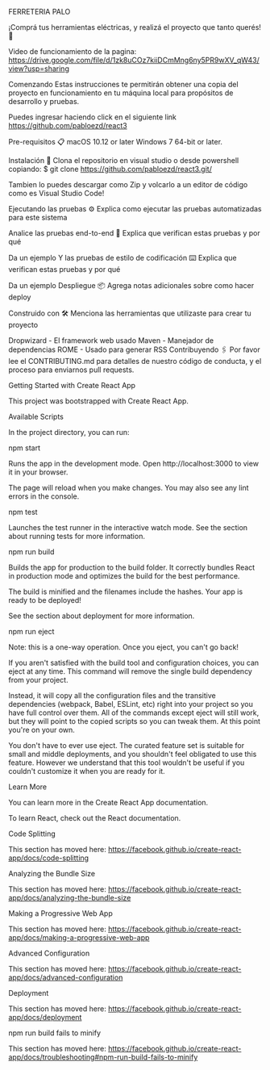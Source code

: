FERRETERIA PALO

¡Comprá tus herramientas eléctricas, y realizá el proyecto que tanto querés!🚀

Video de funcionamiento de la pagina: https://drive.google.com/file/d/1zk8uCOz7kiiDCmMng6ny5PR9wXV_qW43/view?usp=sharing

Comenzando Estas instrucciones te permitirán obtener una copia del proyecto en funcionamiento en tu máquina local para propósitos de desarrollo y pruebas.

Puedes ingresar haciendo click en el siguiente link https://github.com/pabloezd/react3

Pre-requisitos 📋 macOS 10.12 or later Windows 7 64-bit or later.

Instalación 🔧 Clona el repositorio en visual studio o desde powershell copiando: $ git clone https://github.com/pabloezd/react3.git/

Tambien lo puedes descargar como Zip y volcarlo a un editor de código como es Visual Studio Code!

Ejecutando las pruebas ⚙️ Explica como ejecutar las pruebas automatizadas para este sistema

Analice las pruebas end-to-end 🔩 Explica que verifican estas pruebas y por qué

Da un ejemplo Y las pruebas de estilo de codificación ⌨️ Explica que verifican estas pruebas y por qué

Da un ejemplo Despliegue 📦 Agrega notas adicionales sobre como hacer deploy

Construido con 🛠️ Menciona las herramientas que utilizaste para crear tu proyecto

Dropwizard - El framework web usado Maven - Manejador de dependencias ROME - Usado para generar RSS Contribuyendo 🖇️ Por favor lee el CONTRIBUTING.md para detalles de nuestro código de conducta, y el proceso para enviarnos pull requests.

Getting Started with Create React App

This project was bootstrapped with Create React App.

Available Scripts

In the project directory, you can run:

npm start

Runs the app in the development mode. Open http://localhost:3000 to view it in your browser.

The page will reload when you make changes. You may also see any lint errors in the console.

npm test

Launches the test runner in the interactive watch mode. See the section about running tests for more information.

npm run build

Builds the app for production to the build folder. It correctly bundles React in production mode and optimizes the build for the best performance.

The build is minified and the filenames include the hashes. Your app is ready to be deployed!

See the section about deployment for more information.

npm run eject

Note: this is a one-way operation. Once you eject, you can't go back!

If you aren't satisfied with the build tool and configuration choices, you can eject at any time. This command will remove the single build dependency from your project.

Instead, it will copy all the configuration files and the transitive dependencies (webpack, Babel, ESLint, etc) right into your project so you have full control over them. All of the commands except eject will still work, but they will point to the copied scripts so you can tweak them. At this point you're on your own.

You don't have to ever use eject. The curated feature set is suitable for small and middle deployments, and you shouldn't feel obligated to use this feature. However we understand that this tool wouldn't be useful if you couldn't customize it when you are ready for it.

Learn More

You can learn more in the Create React App documentation.

To learn React, check out the React documentation.

Code Splitting

This section has moved here: https://facebook.github.io/create-react-app/docs/code-splitting

Analyzing the Bundle Size

This section has moved here: https://facebook.github.io/create-react-app/docs/analyzing-the-bundle-size

Making a Progressive Web App

This section has moved here: https://facebook.github.io/create-react-app/docs/making-a-progressive-web-app

Advanced Configuration

This section has moved here: https://facebook.github.io/create-react-app/docs/advanced-configuration

Deployment

This section has moved here: https://facebook.github.io/create-react-app/docs/deployment

npm run build fails to minify

This section has moved here: https://facebook.github.io/create-react-app/docs/troubleshooting#npm-run-build-fails-to-minify
